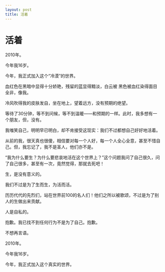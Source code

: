 ```yaml
---
layout: post
title: 活着
---
```


# 活着 #

2010年。

今年我16岁。

今年，我正式加入这个“冷漠”的世界。

血红色在黑暗中显得十分娇艳，残留的蓝显得黯淡，白云被 黑色被血红染得面目全非，像我。

冷风吹得我的皮肤发自，坐在地上，望着远方，没有预期的绝望。

等待了30分钟，等不到问候，等不到温暖——和预期的一样。此时，我多想有一个朋友，但，没有。

我嗤笑自己，明明早已明白，却不肯接受这现实：我们不过都想自己好好地活着。

从前的我，很天真也很傻，相信要对每一个人好，每一个人全心全意，甚至不惜自己。但，我忘记了，我不是圣人，他们亦不是。

“我为什么要生？为什么要悲哀地活在这个世界上？”这个问题我问了自己很久，问了自己很多，甚至有一次，竟然觉得，那就去死吧！

生，是没有意义的。

我们不过是为了生而生，为活而活。

历历代代的先烈们，站在世界前100的名人们！他们之所以被歌颂，不过是为了别人的生做出来贡献。

人是自私的。

抱歉。我已找不到任何行为不是为了自己。抱歉。

不想再言语。

2010年。

今年我16岁。

今年，我正式加入这个真实的世界。
